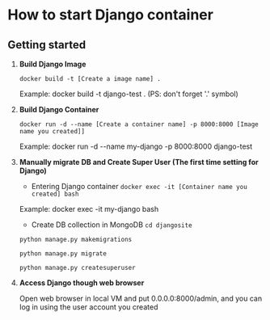 # How to start Django container

## Getting started

1.	**Build Django Image**

    ```docker build -t [Create a image name] .```
    
    Example: 
    docker build -t django-test . 
    (PS: don't forget '.' symbol)

2.	**Build Django Container**

    ```docker run -d --name [Create a container name] -p 8000:8000 [Image name you created]]```

    Example:
    docker run -d --name my-django -p 8000:8000 django-test

3.	**Manually migrate DB and Create Super User (The first time setting for Django)**

    * Entering Django container
    ```docker exec -it [Container name you created] bash```
    
    Example:
    docker exec -it my-django bash

    * Create DB collection in MongoDB
    ```cd djangosite```

    ```python manage.py makemigrations```

    ```python manage.py migrate```

    ```python manage.py createsuperuser```
    
4.	**Access Django though web browser**

    Open web browser in local VM and put 0.0.0.0:8000/admin, and you can log in using the user account you created
